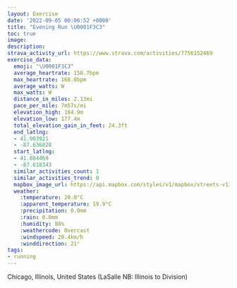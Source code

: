 ```yaml
---
layout: Exercise
date: '2022-09-05 00:06:52 +0000'
title: "Evening Run \U0001F3C3"
toc: true
image:
description:
strava_activity_url: https://www.strava.com/activities/7756152469
exercise_data:
  emoji: "\U0001F3C3"
  average_heartrate: 158.7bpm
  max_heartrate: 168.0bpm
  average_watts: W
  max_watts: W
  distance_in_miles: 2.13mi
  pace_per_mile: 7m57s/mi
  elevation_high: 184.9m
  elevation_low: 177.4m
  total_elevation_gain_in_feet: 24.3ft
  end_latlng:
  - 41.903921
  - -87.636828
  start_latlng:
  - 41.884469
  - -87.618343
  similar_activities_count: 1
  similar_activities_trend: 0
  mapbox_image_url: https://api.mapbox.com/styles/v1/mapbox/streets-v11/static/path-5+787af2-1.0(qxs~FvoxuOOxABn%40G%60%40AlAAPHtAIZ%40zEJRDb%40HX%3FVYV%40f%40Af%40BDAJBJkCEKDEH%7CCfDJR%40JCJBv%40%3FGEvAIfA%3FlAC%60%40BFEJ%5DPe%40k%40gAF%5BCWBGHH%5CIRGQMFW%60%40C%5EF%5CIr%40p%40zAH%5CMPO%60%40Bb%40TXBLBf%40AJ%40d%40%3FN%7B%40b%40DR%3FJAm%40AM%7BAV_%40AKBq%40KIKSF_%40%3F_%40IS%40%5DAy%40%40MCBT%5B~AIVOLILGl%40GHBb%40JJTDM%3F%5Bd%40Bx%40UKSEKNk%40a%40w%40%5Cu%40K%5B%40%5DCMCCc%40IE%7D%40PEJ_%40VcAD%5DKkBBSDIIi%40HW%3FSCwDBg%40AKGo%40Ae%40Jm%40DOIYE%5BP_BBGIs%40L_%40%3FUC_A%40i%40DmB%40MCs%40%40e%40GQHI%3FIU%5DTyCDSJaA%3F%5D%40%5DAO%40KFUDm%40G_%40DOASBKIi%40BEKEAOBKAQBw%40NQ%40QFKIKAQ%3F%5DJM%3FQGS%3FKEc%40Bs%40IaFBk%40%60%40P~B%40zACx%40BR%40pB%40ZNf%40IP),pin-s-s+e5b22e(-87.62124,41.88569),pin-s-f+89ae00(-87.63573000000004,41.90384000000003)/auto/800x800?access_token=pk.eyJ1Ijoiam9zaGJlY2ttYW4iLCJhIjoiY205eWR2aDd1MWZ6djJrbXc4a3M0bWZleiJ9.XiG9OWkNcZk2QzjJbxLB4A
  weather:
    :temperature: 20.0°C
    :apparent_temperature: 19.9°C
    :precipitation: 0.0mm
    :rain: 0.0mm
    :humidity: 88%
    :weathercode: Overcast
    :windspeed: 20.4km/h
    :winddirection: 21°
tags:
- running
---
```

Chicago, Illinois, United States (LaSalle NB: Illinois to Division)
